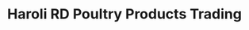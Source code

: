 ---
title: "Haroli RD Poultry Products Trading"
url: /baguio/haroli-rd-poultry-products-trading/
shop: Hofladen
---